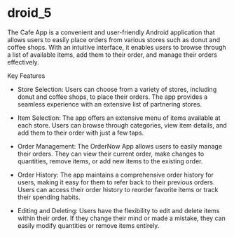 # droid_5
The Cafe App is a convenient and user-friendly Android application that allows users to easily place orders from various stores such as donut and coffee shops. With an intuitive interface, it enables users to browse through a list of available items, add them to their order, and manage their orders effectively.

Key Features
- Store Selection: Users can choose from a variety of stores, including donut and coffee shops, to place their orders. The app provides a seamless experience with an extensive list of partnering stores.

- Item Selection: The app offers an extensive menu of items available at each store. Users can browse through categories, view item details, and add them to their order with just a few taps.

- Order Management: The OrderNow App allows users to easily manage their orders. They can view their current order, make changes to quantities, remove items, or add new items to the existing order.

- Order History: The app maintains a comprehensive order history for users, making it easy for them to refer back to their previous orders. Users can access their order history to reorder favorite items or track their spending habits.

- Editing and Deleting: Users have the flexibility to edit and delete items within their order. If they change their mind or made a mistake, they can easily modify quantities or remove items entirely.

